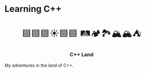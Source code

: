 # Learning C++

<center>
<span style="font-size:30px;">

🟦🟦🟦☀🟦🟦
🛤🏕🏞🏔🏔⛺

</span>

### **C++ Land**

</center>

My adventures in the land of C++.